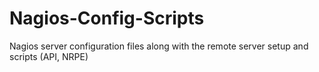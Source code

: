 # Nagios-Config-Scripts
Nagios server configuration files along with the remote server setup and scripts (API, NRPE)
